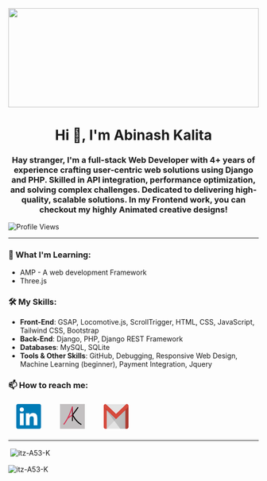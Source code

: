<div style="height: 200px; overflow"hidden" "><img align="center" alt="" width="100%" src="/Designer.png" style="height: 100%; object-fit: cover; object-position: center;"/></div>

<h1 align="center">Hi 👋, I'm Abinash Kalita</h1>
<h3 align="center">Hay stranger, I'm a full-stack Web Developer with 4+ years of experience crafting user-centric web solutions using Django and PHP. Skilled in API integration, performance optimization, and solving complex challenges. Dedicated to delivering high-quality, scalable solutions. In my Frontend work, you can checkout my highly Animated creative designs!</h3>

![Profile Views](https://komarev.com/ghpvc/?username=itz-A53-K&label=Profile%20views&color=0e75b6&style=flat)

---
### 🌱 What I'm Learning:
- AMP - A web development Framework
- Three.js

### 🛠️ My Skills:
- **Front-End**: GSAP, Locomotive.js, ScrollTrigger, HTML, CSS, JavaScript, Tailwind CSS, Bootstrap  
- **Back-End**: Django, PHP, Django REST Framework
- **Databases**: MySQL, SQLite
- **Tools & Other Skills**: GitHub, Debugging, Responsive Web Design, Machine Learning (beginner), Payment Integration, Jquery
  
<h3 align="left"> 📫 How to reach me:</h3>
<div style="display: flex; gap: 1rem; padding: 5px;">
  <a style="border: 1px solid #fff; border-radius: 5px; margin: 0 10px;" href="https://www.linkedin.com/in/abinash-kalita/" title="LinkedIn"> <img width="50" height=50" src="./img/linkedin.png" /></a>
  <a style="border: 1px solid #fff; border-radius: 5px; margin: 0 10px;" href="https://abikalita.in" title="abikalita.in (Portfolio)"> <img width="50" height=50" src="./img/logo.webp" /></a>
  <a style="border: 1px solid #fff; border-radius: 5px; margin: 0 10px;" href="mailto:connect.abikalita.in" title="Email"> <img width="50" height=50" src="./img/email.png" /></a>
</div>

---


<p>&nbsp;<img align="center" src="https://github-readme-stats.vercel.app/api?username=itz-A53-K&show_icons=true&locale=en" alt="itz-A53-K" /></p>

<p><img align="center" src="https://github-readme-streak-stats.herokuapp.com/?user=itz-A53-K&" alt="itz-A53-K" /></p>


<!--
**itz-A53-K/itz-A53-K** is a ✨ _special_ ✨ repository because its `README.md` (this file) appears on your GitHub profile.

Here are some ideas to get you started:

- 🔭 I’m currently working on ...
- 🌱 I’m currently learning ...
- 👯 I’m looking to collaborate on ...
- 🤔 I’m looking for help with ...
- 💬 Ask me about ...
- 📫 How to reach me: ...
- 😄 Pronouns: ...
- ⚡ Fun fact: ...
-->
